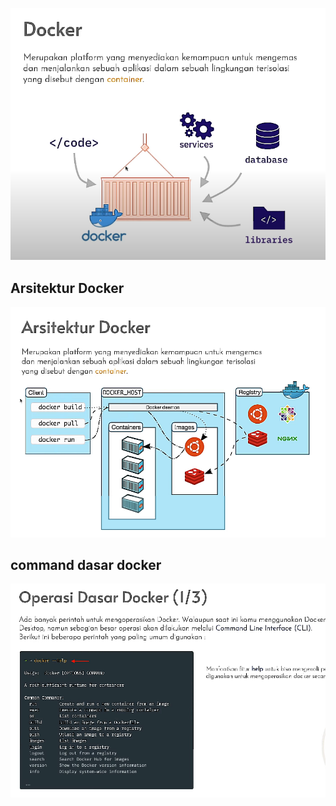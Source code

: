 ![alt text](img/docker.png)
## Arsitektur Docker
![alt text](img/adocker.png)

## command dasar docker
![alt text](image.png)